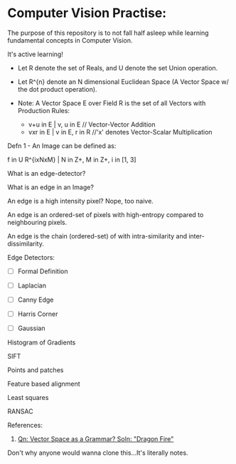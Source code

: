 # Computer Vision Practise:

The purpose of this repository is to not fall half asleep while learning fundamental concepts in Computer Vision.

It's active learning!
 
- Let R denote the set of Reals, and U denote the set Union operation.

- Let R^{n} denote an N dimensional Euclidean Space (A Vector Space w/ the dot product operation).

- Note: A Vector Space E over Field R is the set of all Vectors with Production Rules: 
	- v+u in E | v, u in E // Vector-Vector Addition
	- vxr in E | v in E, r in R //'x' denotes Vector-Scalar Multiplication

Defn 1 - An Image can be defined as:

f in U R^{ixNxM} | N in Z+, M in Z+, i in [1, 3]


What is an edge-detector?

What is an edge in an Image?

An edge is a high intensity pixel? Nope, too naive.

An edge is an ordered-set of pixels with high-entropy compared to neighbouring pixels.

An edge is the chain (ordered-set) of with intra-similarity and inter-dissimilarity.




Edge Detectors:

- [ ] Formal Definition

- [ ] Laplacian 

- [ ] Canny Edge 

- [ ] Harris Corner 

- [ ] Gaussian 

Histogram of Gradients


SIFT

Points and patches

Feature based alignment

Least squares

RANSAC

References:

1. [Qn: Vector Space as a Grammar? Soln: "Dragon Fire"](https://arxiv.org/pdf/1901.10723.pdf)



Don't why anyone would wanna clone this...It's literally notes.

